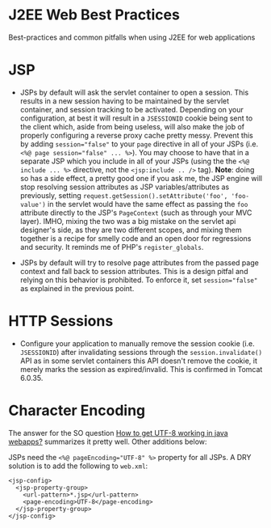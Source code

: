 J2EE Web Best Practices
=======================

Best-practices and common pitfalls when using J2EE for web applications

JSP
===
* JSPs by default will ask the servlet container to open a session. This results in a new session having to be maintained by the servlet container, and session tracking to be activated. Depending on your configuration, at best it will result in a `JSESSIONID` cookie being sent to the client which, aside from being useless, will also make the job of properly configuring a reverse proxy cache pretty messy. Prevent this by adding `session="false"` to your `page` directive in all of your JSPs (i.e. `<%@ page session="false" ... %>`). You may choose to have that in a separate JSP which you include in all of your JSPs (using the the `<%@ include ... %>` directive, not the `<jsp:include .. />` tag). **Note**: doing so has a side effect, a pretty good one if you ask me, the JSP engine will stop resolving session attributes as JSP variables/attributes as previously, setting `request.getSession().setAttribute('foo', 'foo-value')` in the servlet would have the same effect as passing the `foo` attribute directly to the JSP's `PageContext` (such as through your MVC layer). IMHO, mixing the two was a big mistake on the servlet api designer's side, as they are two different scopes, and mixing them together is a recipe for smelly code and an open door for regressions and security. It reminds me of PHP's `register_globals`.

* JSPs by default will try to resolve page attributes from the passed page context and fall back to session attributes. This is a design pitfal and relying on this behavior is prohibited. To enforce it, set `session="false"` as explained in the previous point. 

HTTP Sessions
=============

* Configure your application to manually remove the session cookie (i.e. `JSESSIONID`) after invalidating sessions through the `session.invalidate()` API as in some servlet containers this API doesn't remove the cookie, it merely marks the session as expired/invalid. This is confirmed in Tomcat 6.0.35.

Character Encoding 
==================
The answer for the SO question [How to get UTF-8 working in java webapps?](http://stackoverflow.com/a/138950/43597) summarizes it pretty well. Other additions below:

JSPs need the `<%@ pageEncoding="UTF-8" %>` property for all JSPs. A DRY solution is to add the following to `web.xml`:

    <jsp-config>
      <jsp-property-group>
        <url-pattern>*.jsp</url-pattern>
        <page-encoding>UTF-8</page-encoding>
      </jsp-property-group>
    </jsp-config>
